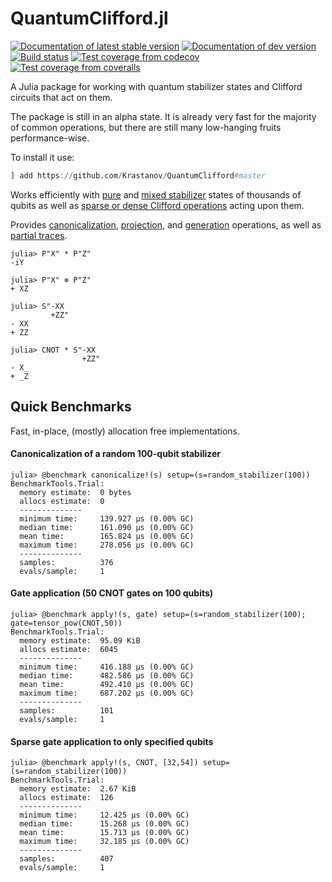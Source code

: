 # QuantumClifford.jl

[![Documentation of latest stable version](https://img.shields.io/badge/docs-stable-blue.svg)](https://krastanov.github.io/QuantumClifford/stable)
[![Documentation of dev version](https://img.shields.io/badge/docs-dev-blue.svg)](https://krastanov.github.io/QuantumClifford/dev)
[![Build status](https://api.travis-ci.com/Krastanov/QuantumClifford.jl.svg?branch=master)](https://travis-ci.com/Krastanov/QuantumClifford.jl)
[![Test coverage from codecov](https://codecov.io/gh/Krastanov/QuantumClifford.jl/branch/master/graph/badge.svg)](https://codecov.io/gh/Krastanov/QuantumClifford.jl)
[![Test coverage from coveralls](https://coveralls.io/repos/Krastanov/QuantumClifford.jl/badge.svg?branch=master)](https://coveralls.io/r/Krastanov/QuantumClifford.jl?branch=master)

A Julia package for working with quantum stabilizer states and Clifford circuits
that act on them.

The package is still in an alpha state. It is already very fast for the majority of common operations, but there are still many low-hanging fruits performance-wise.

To install it use:

```julia
] add https://github.com/Krastanov/QuantumClifford#master
```

Works efficiently with
[pure](https://krastanov.github.io/QuantumClifford/dev/manual/#Stabilizers-1) and
[mixed stabilizer](https://krastanov.github.io/QuantumClifford/dev/mixed/#Mixed-Stabilizer-States-1)
states of thousands of qubits
as well as
[sparse or dense Clifford operations](https://krastanov.github.io/QuantumClifford/dev/manual/#Clifford-Operators-1)
acting upon them.

Provides
[canonicalization](https://krastanov.github.io/QuantumClifford/dev/manual/#Canonicalization-of-Stabilizers-1),
[projection](https://krastanov.github.io/QuantumClifford/dev/manual/#Projective-Measurements-1), and
[generation](https://krastanov.github.io/QuantumClifford/dev/manual/#Generating-a-Pauli-Operator-with-Stabilizer-Generators-1) operations,
as well as
[partial traces](https://krastanov.github.io/QuantumClifford/dev/manual/#Partial-Traces-1).

```jldoctest
julia> P"X" * P"Z"
-iY

julia> P"X" ⊗ P"Z"
+ XZ

julia> S"-XX
         +ZZ"
- XX
+ ZZ

julia> CNOT * S"-XX
                +ZZ"
- X_
+ _Z
```


## Quick Benchmarks

Fast, in-place, (mostly) allocation free implementations.

#### Canonicalization of a random 100-qubit stabilizer

```jldoctest
julia> @benchmark canonicalize!(s) setup=(s=random_stabilizer(100))
BenchmarkTools.Trial:
  memory estimate:  0 bytes
  allocs estimate:  0
  --------------
  minimum time:     139.927 μs (0.00% GC)
  median time:      161.090 μs (0.00% GC)
  mean time:        165.824 μs (0.00% GC)
  maximum time:     278.056 μs (0.00% GC)
  --------------
  samples:          376
  evals/sample:     1
```

#### Gate application (50 CNOT gates on 100 qubits)

```jldoctest
julia> @benchmark apply!(s, gate) setup=(s=random_stabilizer(100); gate=tensor_pow(CNOT,50))
BenchmarkTools.Trial:
  memory estimate:  95.09 KiB
  allocs estimate:  6045
  --------------
  minimum time:     416.188 μs (0.00% GC)
  median time:      482.586 μs (0.00% GC)
  mean time:        492.410 μs (0.00% GC)
  maximum time:     687.202 μs (0.00% GC)
  --------------
  samples:          101
  evals/sample:     1
```

#### Sparse gate application to only specified qubits

```jldoctest
julia> @benchmark apply!(s, CNOT, [32,54]) setup=(s=random_stabilizer(100))
BenchmarkTools.Trial:
  memory estimate:  2.67 KiB
  allocs estimate:  126
  --------------
  minimum time:     12.425 μs (0.00% GC)
  median time:      15.268 μs (0.00% GC)
  mean time:        15.713 μs (0.00% GC)
  maximum time:     32.185 μs (0.00% GC)
  --------------
  samples:          407
  evals/sample:     1
```
